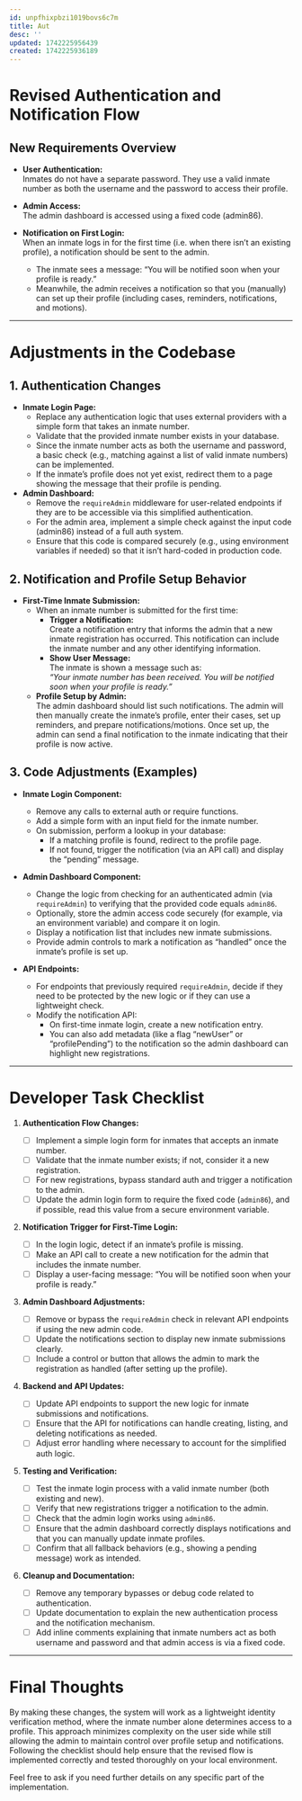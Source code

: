 ```yaml
---
id: unpfhixpbzi1019bovs6c7m
title: Aut
desc: ''
updated: 1742225956439
created: 1742225936189
---
```

# Revised Authentication and Notification Flow

## New Requirements Overview

-   **User Authentication:**  
    Inmates do not have a separate password. They use a valid inmate number as both the username and the password to access their profile.
    
-   **Admin Access:**  
    The admin dashboard is accessed using a fixed code (admin86).
    
-   **Notification on First Login:**  
    When an inmate logs in for the first time (i.e. when there isn’t an existing profile), a notification should be sent to the admin.
    
    -   The inmate sees a message: “You will be notified soon when your profile is ready.”
    -   Meanwhile, the admin receives a notification so that you (manually) can set up their profile (including cases, reminders, notifications, and motions).

___

# Adjustments in the Codebase

## 1\. **Authentication Changes**

-   **Inmate Login Page:**
    -   Replace any authentication logic that uses external providers with a simple form that takes an inmate number.
    -   Validate that the provided inmate number exists in your database.
    -   Since the inmate number acts as both the username and password, a basic check (e.g., matching against a list of valid inmate numbers) can be implemented.
    -   If the inmate’s profile does not yet exist, redirect them to a page showing the message that their profile is pending.
-   **Admin Dashboard:**
    -   Remove the `requireAdmin` middleware for user-related endpoints if they are to be accessible via this simplified authentication.
    -   For the admin area, implement a simple check against the input code (admin86) instead of a full auth system.
    -   Ensure that this code is compared securely (e.g., using environment variables if needed) so that it isn’t hard-coded in production code.

## 2\. **Notification and Profile Setup Behavior**

-   **First-Time Inmate Submission:**
    -   When an inmate number is submitted for the first time:
        -   **Trigger a Notification:**  
            Create a notification entry that informs the admin that a new inmate registration has occurred. This notification can include the inmate number and any other identifying information.
        -   **Show User Message:**  
            The inmate is shown a message such as:  
            _“Your inmate number has been received. You will be notified soon when your profile is ready.”_
    -   **Profile Setup by Admin:**  
        The admin dashboard should list such notifications. The admin will then manually create the inmate’s profile, enter their cases, set up reminders, and prepare notifications/motions. Once set up, the admin can send a final notification to the inmate indicating that their profile is now active.

## 3\. **Code Adjustments (Examples)**

-   **Inmate Login Component:**
    
    -   Remove any calls to external auth or require functions.
    -   Add a simple form with an input field for the inmate number.
    -   On submission, perform a lookup in your database:
        -   If a matching profile is found, redirect to the profile page.
        -   If not found, trigger the notification (via an API call) and display the “pending” message.
-   **Admin Dashboard Component:**
    
    -   Change the logic from checking for an authenticated admin (via `requireAdmin`) to verifying that the provided code equals `admin86`.
    -   Optionally, store the admin access code securely (for example, via an environment variable) and compare it on login.
    -   Display a notification list that includes new inmate submissions.
    -   Provide admin controls to mark a notification as “handled” once the inmate’s profile is set up.
-   **API Endpoints:**
    
    -   For endpoints that previously required `requireAdmin`, decide if they need to be protected by the new logic or if they can use a lightweight check.
    -   Modify the notification API:
        -   On first-time inmate login, create a new notification entry.
        -   You can also add metadata (like a flag “newUser” or “profilePending”) to the notification so the admin dashboard can highlight new registrations.

___

# Developer Task Checklist

1.  **Authentication Flow Changes:**
    
    -   [ ]  Implement a simple login form for inmates that accepts an inmate number.
    -   [ ]  Validate that the inmate number exists; if not, consider it a new registration.
    -   [ ]  For new registrations, bypass standard auth and trigger a notification to the admin.
    -   [ ]  Update the admin login form to require the fixed code (`admin86`), and if possible, read this value from a secure environment variable.
2.  **Notification Trigger for First-Time Login:**
    
    -   [ ]  In the login logic, detect if an inmate’s profile is missing.
    -   [ ]  Make an API call to create a new notification for the admin that includes the inmate number.
    -   [ ]  Display a user-facing message: “You will be notified soon when your profile is ready.”
3.  **Admin Dashboard Adjustments:**
    
    -   [ ]  Remove or bypass the `requireAdmin` check in relevant API endpoints if using the new admin code.
    -   [ ]  Update the notifications section to display new inmate submissions clearly.
    -   [ ]  Include a control or button that allows the admin to mark the registration as handled (after setting up the profile).
4.  **Backend and API Updates:**
    
    -   [ ]  Update API endpoints to support the new logic for inmate submissions and notifications.
    -   [ ]  Ensure that the API for notifications can handle creating, listing, and deleting notifications as needed.
    -   [ ]  Adjust error handling where necessary to account for the simplified auth logic.
5.  **Testing and Verification:**
    
    -   [ ]  Test the inmate login process with a valid inmate number (both existing and new).
    -   [ ]  Verify that new registrations trigger a notification to the admin.
    -   [ ]  Check that the admin login works using `admin86`.
    -   [ ]  Ensure that the admin dashboard correctly displays notifications and that you can manually update inmate profiles.
    -   [ ]  Confirm that all fallback behaviors (e.g., showing a pending message) work as intended.
6.  **Cleanup and Documentation:**
    
    -   [ ]  Remove any temporary bypasses or debug code related to authentication.
    -   [ ]  Update documentation to explain the new authentication process and the notification mechanism.
    -   [ ]  Add inline comments explaining that inmate numbers act as both username and password and that admin access is via a fixed code.

___

# Final Thoughts

By making these changes, the system will work as a lightweight identity verification method, where the inmate number alone determines access to a profile. This approach minimizes complexity on the user side while still allowing the admin to maintain control over profile setup and notifications. Following the checklist should help ensure that the revised flow is implemented correctly and tested thoroughly on your local environment.

Feel free to ask if you need further details on any specific part of the implementation.